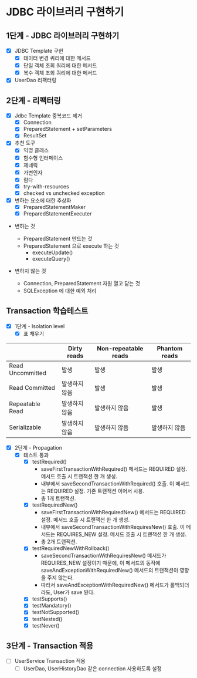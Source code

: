 # JDBC 라이브러리 구현하기

## 1단계 - JDBC 라이브러리 구현하기

- [x] JDBC Template 구현
    - [x] 데이터 변경 쿼리에 대한 메서드
    - [x] 단일 객체 조회 쿼리에 대한 메서드
    - [x] 복수 객체 조회 쿼리에 대한 메서드

- [x] UserDao 리팩터링

## 2단계 - 리팩터링

- [x] Jdbc Template 중복코드 제거
    - [x] Connection
    - [x] PreparedStatement + setParameters
    - [x] ResultSet

- [x] 추천 도구
    - [x] 익명 클래스
    - [x] 함수형 인터페이스
    - [x] 제네릭
    - [x] 가변인자
    - [x] 람다
    - [x] try-with-resources
    - [x] checked vs unchecked exception

- [x] 변하는 요소에 대한 추상화
    - [x] PreparedStatementMaker
    - [x] PreparedStatementExecuter

- 변하는 것
    - PreparedStatement 만드는 것
    - PreparedStatement 으로 execute 하는 것
        - executeUpdate()
        - executeQuery()

- 변하지 않는 것
    - Connection, PreparedStatement 자원 열고 닫는 것
    - SQLException 에 대한 예외 처리

## Transaction 학습테스트

- [x] 1단계 - Isolation level
    - [x] 표 채우기

|                  | Dirty reads | Non-repeatable reads | Phantom reads |
|------------------|-------------|----------------------|---------------|
| Read Uncommitted | 발생          | 발생                   | 발생            |
| Read Committed   | 발생하지 않음     | 발생                   | 발생            |
| Repeatable Read  | 발생하지 않음     | 발생하지 않음              | 발생            |
| Serializable     | 발생하지 않음     | 발생하지 않음              | 발생하지 않음       |

- [x] 2단계 - Propagation
    - [x] 테스트 통과
      - [x] testRequired()
        - saveFirstTransactionWithRequired() 메서드는 REQUIRED 설정. 메서드 호출 시 트랜잭션 한 개 생성.
        - 내부에서 saveSecondTransactionWithRequired() 호출. 이 메서드는 REQUIRED 설정. 기존 트랜잭션 이어서 사용.
        - 총 1개 트랜잭션.
      - [x] testRequiredNew()
        - saveFirstTransactionWithRequiredNew() 메서드는 REQUIRED 설정. 메서드 호출 시 트랜잭션 한 개 생성.
        - 내부에서 saveSecondTransactionWithRequiresNew() 호출. 이 메서드는 REQUIRES_NEW 설정. 메서드 호출 시 트랜잭션 한 개 생성.
        - 총 2개 트랜잭션.
      - [x] testRequiredNewWithRollback()
        - saveSecondTransactionWithRequiresNew() 메서드가 REQUIRES_NEW 설정이기 때문에, 이 메서드의 동작에 saveAndExceptionWithRequiredNew() 메서드의 트랜잭션이 영향을 주지 않는다.
        - 따라서 saveAndExceptionWithRequiredNew() 메서드가 롤백되더라도, User가 save 된다.
      - [x] testSupports()
      - [x] testMandatory()
      - [x] testNotSupported()
      - [x] testNested()
      - [x] testNever()

## 3단계 - Transaction 적용

- [ ] UserService Transaction 적용
    - [ ] UserDao, UserHistoryDao 같은 connection 사용하도록 설정
